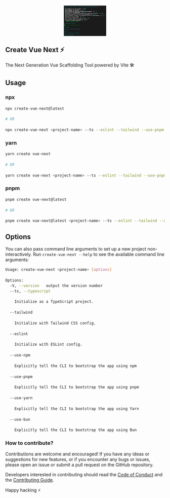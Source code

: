 <p align="center">
 <img align="center" src="https://raw.githubusercontent.com/selemondev/create-vue-next/master/image/create-vue-next.png" height="96" />
</p>

## Create Vue Next ⚡

The Next Generation Vue Scaffolding Tool powered by Vite 🛠️

## Usage 

### npx

```bash
npx create-vue-next@latest

# OR

npx create-vue-next <project-name> --ts --eslint --tailwind --use-pnpm
```

### yarn

```bash
yarn create vue-next

# OR

yarn create vue-next <project-name> --ts --eslint --tailwind --use-pnpm
```

### pnpm

```bash
pnpm create vue-next@latest

# OR

pnpm create vue-next@latest <project-name> --ts --eslint --tailwind --use-pnpm
```

## Options

You can also pass command line arguments to set up a new project non-interactively. Run `create-vue-next --help` to see the available command line arguments:

```bash
Usage: create-vue-next <project-name> [options]

Options:
  -V, --version   output the version number
  --ts, --typescript

    Initialize as a TypeScript project.

  --tailwind

    Initialize with Tailwind CSS config.

  --eslint

    Initialize with ESLint config.

  --use-npm

    Explicitly tell the CLI to bootstrap the app using npm

  --use-pnpm

    Explicitly tell the CLI to bootstrap the app using pnpm

  --use-yarn

    Explicitly tell the CLI to bootstrap the app using Yarn

  --use-bun

    Explicitly tell the CLI to bootstrap the app using Bun
```

### How to contribute?

Contributions are welcome and encouraged! If you have any ideas or suggestions for new features, or if you encounter any bugs or issues, please open an issue or submit a pull request on the GitHub repository. 

Developers interested in contributing should read the [Code of Conduct](./CODE_OF_CONDUCT.md) and the [Contributing Guide](./CONTRIBUTING.md).


Happy hacking ⚡
